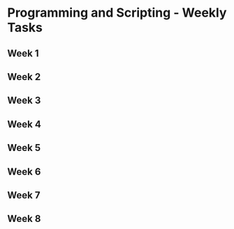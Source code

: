 # Programming and Scripting - Weekly Tasks

## Week 1

## Week 2

## Week 3

## Week 4

## Week 5

## Week 6

## Week 7

## Week 8